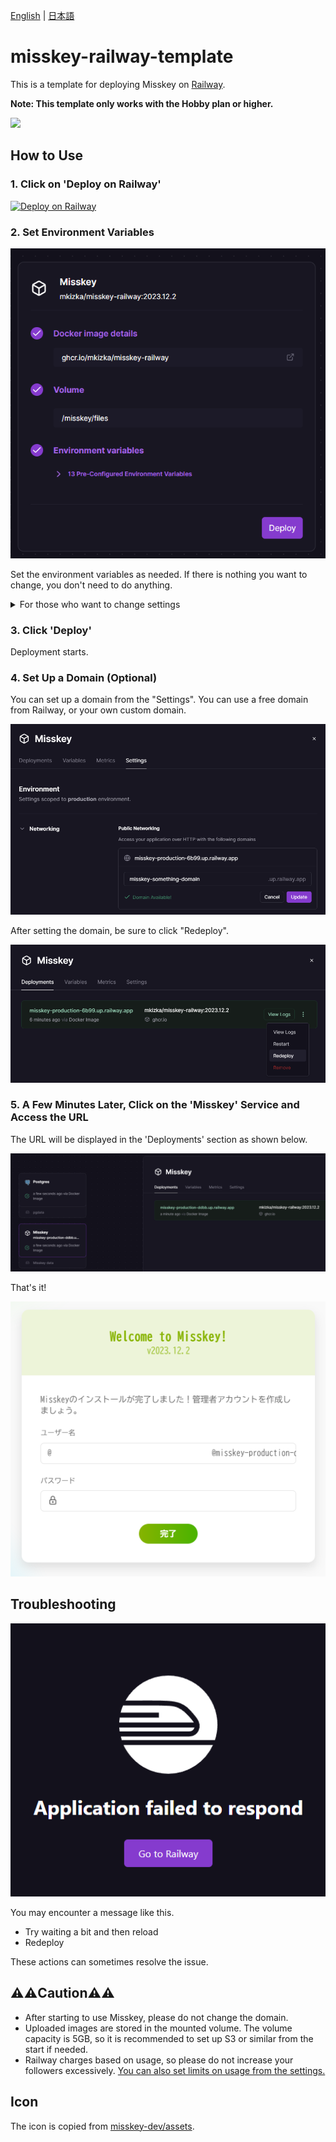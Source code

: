 [English](./README.md) | [日本語](./README_ja.md)

# misskey-railway-template

This is a template for deploying Misskey on [Railway](https://railway.app).

**Note: This template only works with the Hobby plan or higher.**

![](./images/deploy.gif)

## How to Use

### 1. Click on 'Deploy on Railway'

[![Deploy on Railway](https://railway.app/button.svg)](https://railway.app/template/8bBGvg?referralCode=mveF9L)

### 2. Set Environment Variables

![](images/setup1.png)

Set the environment variables as needed. If there is nothing you want to change, you don't need to do anything.

<details>
<summary>For those who want to change settings</summary>
Misskey uses a yml file for configuration, but this template allows the use of environment variables with a custom Docker image.

In this Docker image, a yml file is generated at container startup based on the environment variables prefixed with `MISSKEY`.

Example:

```
MISSKEY__DB__USER=db-user
MISSKEY__DB__PASS=db-pass
```

↓

```yml
db:
  user: db-user
  pass: db-pass
```

For detailed rules of the conversion, refer to [read-env's README](https://github.com/yatki/read-env), and for more information on each setting of Misskey, refer to [Misskey's .config/example.yml](https://github.com/misskey-dev/misskey/blob/9eae82de1d4f9157602451e26e734c8f4ae94bea/.config/example.yml).

</details>

### 3. Click 'Deploy'

Deployment starts.

### 4. Set Up a Domain (Optional)

You can set up a domain from the "Settings". You can use a free domain from Railway, or your own custom domain.

![](images/setup4.png)

After setting the domain, be sure to click "Redeploy".

![](images/setup4-2.png)

### 5. A Few Minutes Later, Click on the 'Misskey' Service and Access the URL

The URL will be displayed in the 'Deployments' section as shown below.

![](images/setup2.png)

That's it!

![](images/setup3.png)

## Troubleshooting

![](images/trouble.png)

You may encounter a message like this.

- Try waiting a bit and then reload
- Redeploy

These actions can sometimes resolve the issue.

## ⚠️⚠️Caution⚠️⚠️

- After starting to use Misskey, please do not change the domain.
- Uploaded images are stored in the mounted volume. The volume capacity is 5GB, so it is recommended to set up S3 or similar from the start if needed.
- Railway charges based on usage, so please do not increase your followers excessively. [You can also set limits on usage from the settings.](https://docs.railway.app/reference/usage-limits)

## Icon

The icon is copied from [misskey-dev/assets](https://github.com/misskey-dev/assets/blob/81499387376c00cf7d287a179d15ba2988b5c7eb/public/icon.png).
